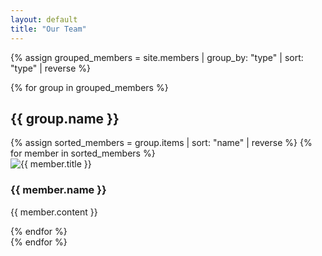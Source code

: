 ```yaml
---
layout: default
title: "Our Team"
---
```


{% assign grouped_members = site.members | group_by: "type" | sort: "type" | reverse %}

<div class="people-gallery">
  {% for group in grouped_members %}
    <h2>{{ group.name }}</h2>
    <div class="position-group">
      <div class="people-gallery-row">
        {% assign sorted_members = group.items | sort: "name" | reverse %}
        {% for member in sorted_members %}
          <div class="people-gallery-item">
            <img src="{{ member.image }}" alt="{{ member.title }}" class="people-gallery-photo">
            <div class="people-gallery-info">
              <h3>{{ member.name }}</h3>
              <!-- <p>{{ member.email }}</p> -->
              <p>{{ member.content }}</p>
            </div>
          </div>
        {% endfor %}
      </div>
    </div>
  {% endfor %}
</div>
